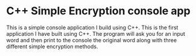 # C++ Simple Encryption console app
This is a simple console application I build using C++. This is the first application I have built using C++. The program will ask you for an input word and then print to the console the original word along with three different simple encryption methods.
